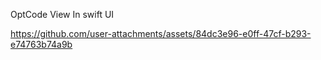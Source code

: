 OptCode View In swift UI

https://github.com/user-attachments/assets/84dc3e96-e0ff-47cf-b293-e74763b74a9b

